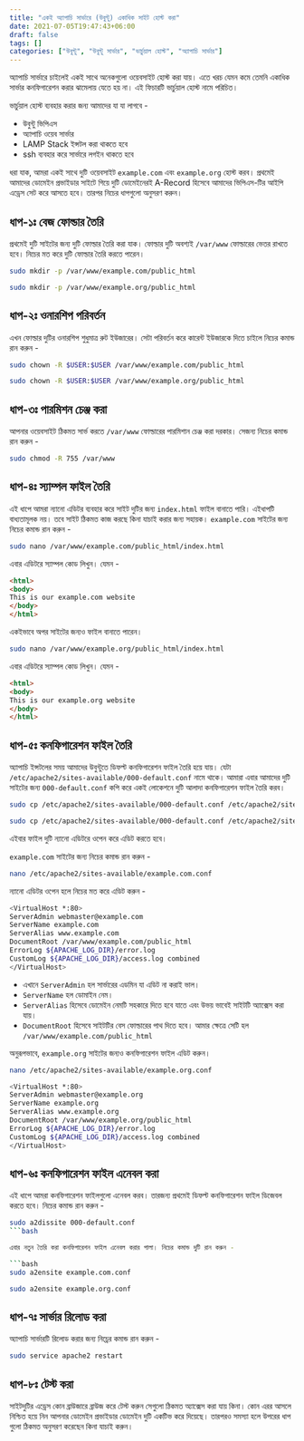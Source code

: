 ```yaml
---
title: "একই অ্যাপাচি সার্ভারে (উবুন্টু) একাধিক সাইট হোস্ট করা"
date: 2021-07-05T19:47:43+06:00
draft: false
tags: []
categories: ["উবুন্টু", "উবুন্টু সার্ভার", "ভার্চুয়াল হোস্ট", "অ্যাপাচি সার্ভার"]
---
```

অ্যাপাচি সার্ভারে চাইলেই একই সাথে অনেকগুলো ওয়েবসাইট হোস্ট করা যায়। এতে খরচ যেমন কমে তেমনি একাধিক সার্ভার কনফিগারেশন করার ঝামেলায় যেতে হয় না। এই ফিচারটি ভার্চুয়াল হোস্ট নামে পরিচিত।

ভার্চুয়াল হোস্ট ব্যবহার করার জন্য আমাদের যা যা লাগবে - 
* উবুন্টু ভিপিএস
* অ্যাপাচি ওয়েব সার্ভার
* LAMP Stack ইন্সটল করা থাকতে হবে
* ssh ব্যবহার করে সার্ভারে লগইন থাকতে হবে

ধরা যাক, আমরা একই সাথে দুটি ওয়েবসাইট `example.com` এবং `example.org` হোস্ট করব। প্রথমেই আমাদের ডোমেইন প্রভাইডার সাইটে গিয়ে দুটি ডোমেইনেরই A-Record হিসেবে আমাদের ভিপিএস-টির আইপি এড্রেস সেট করে আসতে হবে। তারপর নিচের ধাপগুলো অনুসরণ করুন।

## ধাপ-১ঃ বেজ ফোল্ডার তৈরি
প্রথমেই দুটি সাইটের জন্য দুটি ফোল্ডার তৈরি করা যাক। ফোল্ডার দুটি অবশ্যই `/var/www` ফোল্ডারের ভেতর রাখতে হবে। নিচের মত করে দুটি ফোল্ডার তৈরি করতে পারেন।
```bash
sudo mkdir -p /var/www/example.com/public_html
```
```bash
sudo mkdir -p /var/www/example.org/public_html
```
## ধাপ-২ঃ ওনারশিপ পরিবর্তন
এখন ফোল্ডার দুটির ওনারশিপ শুধুমাত্র রুট ইউজারের। সেটা পরিবর্তন করে কারেন্ট ইউজারকে দিতে চাইলে নিচের কমান্ড রান করুন -
```bash
sudo chown -R $USER:$USER /var/www/example.com/public_html
```
```bash
sudo chown -R $USER:$USER /var/www/example.org/public_html
```

## ধাপ-৩ঃ পারমিশন চেঞ্জ করা
আপনার ওয়েবসাইট ঠিকমত সার্ভ করতে `/var/www` ফোল্ডারের পারমিশান চেঞ্জ করা দরকার। সেজন্য নিচের কমান্ড রান করুন - 
```bash
sudo chmod -R 755 /var/www
```

## ধাপ-৪ঃ স্যাম্পল ফাইল তৈরি
এই ধাপে আমরা ন্যানো এডিটর ব্যবহার করে সাইট দুটির জন্য `index.html` ফাইল বানাতে পারি। এইধাপটি বাধ্যতামূলক নয়। তবে সাইট ঠিকমত কাজ করছে কিনা যাচাই করার জন্য সহায়ক। `example.com` সাইটের জন্য নিচের কমান্ড রান করুন - 
```bash
sudo nano /var/www/example.com/public_html/index.html
```
এবার এডিটরে স্যাম্পল কোড লিখুন। যেমন - 
```html
<html>
<body>
This is our example.com website
</body>
</html>
```
একইভাবে অপর সাইটের জন্যও ফাইল বানাতে পারেন।
```bash
sudo nano /var/www/example.org/public_html/index.html
```
এবার এডিটরে স্যাম্পল কোড লিখুন। যেমন - 
```html
<html>
<body>
This is our example.org website
</body>
</html>
```


## ধাপ-৫ঃ কনফিগারেশন ফাইল তৈরি
অ্যাপাচি ইন্সটলের সময় আমাদের উবুন্টুতে ডিফল্ট কনফিগারেশন ফাইল তৈরি হয়ে যায়। যেটা `/etc/apache2/sites-available/000-default.conf` নামে থাকে। আমারা এবার আমাদের দুটি সাইটের জন্য `000-default.conf` কপি করে একই লোকেশনে দুটি আলাদা কনফিগারেশন ফাইল তৈরি করব। 
```bash
sudo cp /etc/apache2/sites-available/000-default.conf /etc/apache2/sites-available/example.com.conf
```
```bash
sudo cp /etc/apache2/sites-available/000-default.conf /etc/apache2/sites-available/example.org.conf
```
এইবার ফাইল দুটি ন্যানো এডিটরে ওপেন করে এডিট করতে হবে।  

`example.com` সাইটের জন্য নিচের কমান্ড রান করুন - 
```bash
nano /etc/apache2/sites-available/example.com.conf
```
ন্যানো এডিটর ওপেন হলে নিচের মত করে এডিট করুন - 
```bash
<VirtualHost *:80>
ServerAdmin webmaster@example.com
ServerName example.com
ServerAlias www.example.com
DocumentRoot /var/www/example.com/public_html
ErrorLog ${APACHE_LOG_DIR}/error.log
CustomLog ${APACHE_LOG_DIR}/access.log combined
</VirtualHost>
```
* এখানে `ServerAdmin` হল সার্ভারের এডমিন যা এডিট না করাই ভাল।
* `ServerName` হল ডোমাইন নেম।
* `ServerAlias` হিসেবে ডোমেইন নেমটি সহকারে দিতে হবে যাতে এবং উভয় ভাবেই সাইটটি অ্যাক্সেস করা যায়।
* `DocumentRoot` হিসেবে সাইটটির বেস ফোল্ডারের পাথ দিতে হবে। আমার ক্ষেত্রে সেটি হল `/var/www/example.com/public_html`

অনুরূপভাবে, `example.org` সাইটের জন্যও কনফিগারেশন ফাইল এডিট করুন।
```bash
nano /etc/apache2/sites-available/example.org.conf
```
```bash
<VirtualHost *:80>
ServerAdmin webmaster@example.org
ServerName example.org
ServerAlias www.example.org
DocumentRoot /var/www/example.org/public_html
ErrorLog ${APACHE_LOG_DIR}/error.log
CustomLog ${APACHE_LOG_DIR}/access.log combined
</VirtualHost>
```

## ধাপ-৬ঃ কনফিগারেশন ফাইল এনেবল করা
এই ধাপে আমরা কনফিগারেশন ফাইলগুলো এনেবল করব। তারজন্য প্রথমেই ডিফল্ট কনফিগারেশন ফাইল ডিজেবল করতে হবে। নিচের কমান্ড রান করুন - 
```bash
sudo a2dissite 000-default.conf
```bash

এবার নতুন তৈরি করা কনফিগারেশন ফাইল এনেবল করার পালা। নিচের কমান্ড দুটি রান করুন - 

```bash
sudo a2ensite example.com.conf
```
```bash
sudo a2ensite example.org.conf
```

## ধাপ-৭ঃ সার্ভার রিলোড করা
অ্যাপাচি সার্ভারটি রিলোড করার জন্য নিচ্রের কমান্ড রান করুন - 
```bash
sudo service apache2 restart
```

## ধাপ-৮ঃ টেস্ট করা
সাইটদুটির এড্রেস কোন ব্রাউজারে ব্রাউজ করে টেস্ট করুন সেগুলো ঠিকমত অ্যাক্সেস করা যায় কিনা। কোন এরর আসলে নিশ্চিত হয়ে নিন আপনার ডোমেইন প্রভাইডার ডোমেইন দুটি একটিভ করে দিয়েছে। তারপরও সমস্যা হলে উপরের ধাপ গুলো ঠিকমত অনুসরণ করেছেন কিনা যাচাই করুন।

